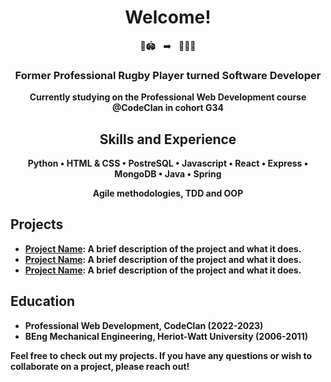 <h1 align="center">
Welcome! 
</h1>

<p align="center">🏉🏟 &nbsp; ➡️ &nbsp;  🧑🏻‍💻</p>

<b><h3 align="center">Former Professional Rugby Player turned Software Developer</h3> 
<p align="center">Currently studying on the Professional Web Development course @CodeClan in cohort G34</p>   

  
    
<h2 align="center">    
Skills and Experience
</h2>
  
  
<b><p align="center">Python • HTML & CSS • PostreSQL • Javascript • React • Express • MongoDB • Java • Spring</p></b>

<b><p align="center">Agile methodologies, TDD and OOP </p></b>

## Projects
- [Project Name](link): A brief description of the project and what it does.
- [Project Name](link): A brief description of the project and what it does.
- [Project Name](link): A brief description of the project and what it does.

## Education
- Professional Web Development, CodeClan (2022-2023)
- BEng Mechanical Engineering, Heriot-Watt University (2006-2011)

Feel free to check out my projects. If you have any questions or wish to collaborate on a project, please reach out!
